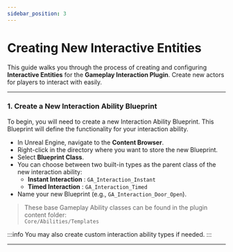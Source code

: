 ```yaml
---
sidebar_position: 3
---
```


# Creating New Interactive Entities

This guide walks you through the process of creating and configuring **Interactive Entities** for the **Gameplay Interaction Plugin**. 
Create new actors for players to interact with easily.

---

### 1. **Create a New Interaction Ability Blueprint**

To begin, you will need to create a new Interaction Ability Blueprint. This Blueprint will define the functionality for your interaction ability.

- In Unreal Engine, navigate to the **Content Browser**.
- Right-click in the directory where you want to store the new Blueprint.
- Select **Blueprint Class**.
- You can choose between two built-in types as the parent class of the new interaction ability:
    - **Instant Interaction** : `GA_Interaction_Instant`
    - **Timed Interaction** : `GA_Interaction_Timed`
- Name your new Blueprint (e.g., `GA_Interaction_Door_Open`).

> These base Gameplay Ability classes can be found in the plugin content folder:  
> `Core/Abilities/Templates`

:::info
You may also create custom interaction ability types if needed.
:::

---

